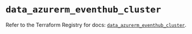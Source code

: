# `data_azurerm_eventhub_cluster`

Refer to the Terraform Registry for docs: [`data_azurerm_eventhub_cluster`](https://registry.terraform.io/providers/hashicorp/azurerm/4.8.0/docs/data-sources/eventhub_cluster).
